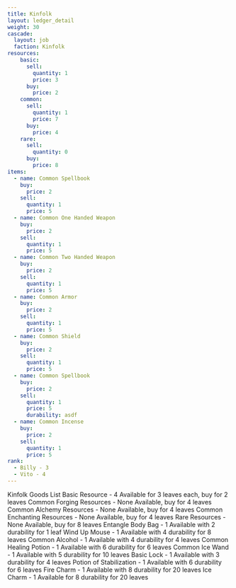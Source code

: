 ```yaml
---
title: Kinfolk
layout: ledger_detail
weight: 30
cascade:
  layout: job
  faction: Kinfolk
resources:
    basic:
      sell:
        quantity: 1
        price: 3
      buy:
        price: 2
    common:
      sell:
        quantity: 1
        price: 7
      buy:
        price: 4
    rare:
      sell:
        quantity: 0
      buy:
        price: 8
items:
  - name: Common Spellbook
    buy: 
      price: 2
    sell:
      quantity: 1
      price: 5
  - name: Common One Handed Weapon
    buy: 
      price: 2
    sell:
      quantity: 1
      price: 5
  - name: Common Two Handed Weapon
    buy: 
      price: 2
    sell:
      quantity: 1
      price: 5
  - name: Common Armor
    buy: 
      price: 2
    sell:
      quantity: 1
      price: 5
  - name: Common Shield
    buy: 
      price: 2
    sell:
      quantity: 1
      price: 5
  - name: Common Spellbook
    buy: 
      price: 2
    sell:
      quantity: 1
      price: 5
      durability: asdf
  - name: Common Incense
    buy: 
      price: 2
    sell:
      quantity: 1
      price: 5
rank:
  - Billy - 3
  - Vito - 4
---
```


Kinfolk Goods List
Basic Resource - 4 Available for 3 leaves each, buy for 2 leaves
Common Forging Resources - None Available, buy for 4 leaves
Common Alchemy Resources - None Available, buy for 4 leaves
Common Enchanting Resources - None Available, buy for 4 leaves
Rare Resources - None Available, buy for 8 leaves
Entangle Body Bag - 1 Available with 2 durability for 1 leaf
Wind Up Mouse - 1 Available with 4 durability for 8 leaves
Common Alcohol - 1 Available with 4 durability for 4 leaves
Common Healing Potion - 1 Available with 6 durability for 6 leaves
Common Ice Wand - 1 Available with 5 durability for 10 leaves
Basic Lock - 1 Available with 3 durability for 4 leaves
Potion of Stabilization - 1 Available with 6 durability for 6 leaves
Fire Charm - 1 Available with 8 durability for 20 leaves
Ice Charm - 1 Available for 8 durability for 20 leaves




